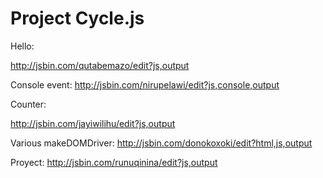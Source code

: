 # Project Cycle.js

Hello:

  http://jsbin.com/qutabemazo/edit?js,output
  
  Console event:
    http://jsbin.com/nirupelawi/edit?js,console,output

Counter:

  http://jsbin.com/jayiwilihu/edit?js,output
  
Various makeDOMDriver:
  http://jsbin.com/donokoxoki/edit?html,js,output


Proyect:
http://jsbin.com/runuqinina/edit?js,output
